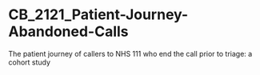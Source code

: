 # CB_2121_Patient-Journey-Abandoned-Calls


The patient journey of callers to NHS 111 who end the call prior to triage: a cohort study
